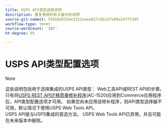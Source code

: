```yaml
---
title: USPS API类型选择说明
description: 重复使用的有关备份的说明
source-git-commit: 556b8d5556e3351eaee827c6b32fe09a247f5395
workflow-type: tm+mt
source-wordcount: '107'
ht-degree: 0%

---
```


# USPS API类型配置选项

>[!NOTE]
>
>这些说明包括用于选择集成的USPS API类型： Web工具API或REST API的步骤。 只有将[USPS REST API迁移质量修补程序](https://experienceleague.adobe.com/docs/commerce-knowledge-base/kb/troubleshooting/known-issues-patches-attached/usps-rest-api-migration-patch.html)&#x200B;(AC-1520)应用到Commerce应用程序后，API类型配置选项才可用。 如果您尚未应用该修补程序，则API类型选择器不可用，默认情况下使用USPS Web Tools API。<br>USPS API是与USPS集成的首选方法。 USPS Web Tools API已弃用，并且可能在未来版本中删除。
